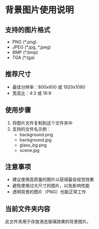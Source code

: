 # 背景图片使用说明

## 支持的图片格式
- PNG (*.png)
- JPEG (*.jpg, *.jpeg)
- BMP (*.bmp)
- TGA (*.tga)

## 推荐尺寸
- 最佳分辨率：800x600 或 1920x1080
- 宽高比：4:3 或 16:9

## 使用步骤
1. 将图片文件复制到这个文件夹中
2. 支持的文件名示例：
   - background.png
   - background.jpg
   - glass_bg.png
   - scene.jpg

## 注意事项
- 建议使用高质量的图片以获得最佳视觉效果
- 避免使用过大尺寸的图片，以免影响性能
- 透明背景的图片（PNG）也能正常工作

## 当前文件夹内容
此文件夹用于存放液态玻璃效果的背景图片。